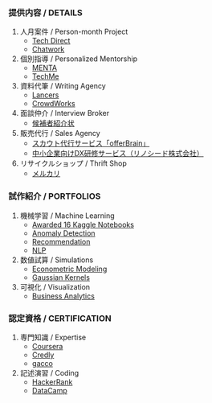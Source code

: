 ### 提供内容 / DETAILS
1. 人月案件 / Person-month Project
    * [Tech Direct](https://techdirect.jp/users/4e98de22-680c-46e7-a6ac-6e10bc6d2f9b)
    * [Chatwork](https://www.chatwork.com/FreeAnalytics)
1. 個別指導 / Personalized Mentorship
    * [MENTA](https://menta.work/plan/15007?ref=mentor_profile)
    * [TechMe](https://techme.jp/expert/43ce202e-8b83-4b54-b8e1-c8103cf993f5)
1. 資料代筆 / Writing Agency
    * [Lancers](https://www.lancers.jp/menu/detail/1292334)
    * [CrowdWorks](https://crowdworks.jp/public/employees/5696943)
1. 面談仲介 / Interview Broker
    * [候補者紹介状](https://docs.google.com/forms/d/e/1FAIpQLSc6XFzYcY2UBKbGplD6tDiPAWw2-wgZnRl5DxQ_njkw87WYsA/viewform?usp=sharing)
1. 販売代行 / Sales Agency
   * [スカウト代行サービス「offerBrain」](https://offerbrain.jp/)
   * [中小企業向けDX研修サービス（リノシード株式会社）](https://linoseed.co.jp/)
1. リサイクルショップ / Thrift Shop
    * [メルカリ](https://jp.mercari.com/user/profile/272985491?status=on_sale)

### 試作紹介 / PORTFOLIOS
1. 機械学習 / Machine Learning
    * [Awarded 16 Kaggle Notebooks](https://github.com/Satoru-Shibata-JPN/Kaggle/blob/main/README.md)
    * [Anomaly Detection](https://github.com/Satoru-Shibata-JPN/AnomalyDetection/blob/main/README.md)
    * [Recommendation](https://github.com/Satoru-Shibata-JPN/Recommendation/blob/main/README.md)
    * [NLP](https://github.com/Satoru-Shibata-JPN/NLP/blob/main/README.md)
1. 数値試算 / Simulations
    * [Econometric Modeling](https://github.com/Satoru-Shibata-JPN/EconometricModeling/blob/main/README.md)
    * [Gaussian Kernels](https://github.com/Satoru-Shibata-JPN/GaussianKernels/blob/main/README.md)
1. 可視化 / Visualization
    * [Business Analytics](https://github.com/Satoru-Shibata-JPN/BusinessAnalytics/blob/main/README.md)

### 認定資格 / CERTIFICATION
1. 専門知識 / Expertise
   * [Coursera](https://www.coursera.org/learner/satoru-shibata)
   * [Credly](https://www.credly.com/users/satoru-shibata/badges#credly)
   * [gacco](https://lms.gacco.org/u/SatoruShibata#accomplishments)
1. 記述演習 / Coding
   * [HackerRank](https://www.hackerrank.com/profile/FreeAnalytics)
   * [DataCamp](https://www.datacamp.com/portfolio/FreeAnalytics)
